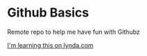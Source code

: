 Github Basics
=============

Remote repo to help me have fun with Githubz

[I'm learning this on lynda.com](http://www.lynda.com)
